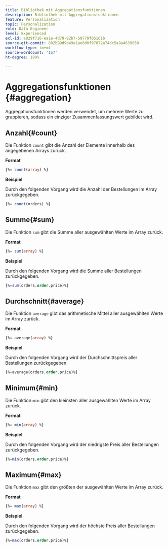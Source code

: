 ```yaml
---
title: Bibliothek mit Aggregationsfunktionen
description: Bibliothek mit Aggregationsfunktionen
feature: Personalization
topic: Personalization
role: Data Engineer
level: Experienced
exl-id: a029f716-ea1e-4d79-82b7-59770f05161b
source-git-commit: 882b99d9b49e1ae6d0f97872a74dc5a8a4639050
workflow-type: tm+mt
source-wordcount: '157'
ht-degree: 100%

---
```


# Aggregationsfunktionen {#aggregation}

Aggregationsfunktionen werden verwendet, um mehrere Werte zu gruppieren, sodass ein einziger Zusammenfassungswert gebildet wird.

## Anzahl{#count}

Die Funktion `count` gibt die Anzahl der Elemente innerhalb des angegebenen Arrays zurück.

**Format**

```sql
{%= count(array) %}
```

**Beispiel**

Durch den folgenden Vorgang wird die Anzahl der Bestellungen im Array zurückgegeben.

```sql
{%= count(orders) %}
```

## Summe{#sum}

Die Funktion `sum` gibt die Summe aller ausgewählten Werte im Array zurück.

**Format**

```sql
{%= sum(array) %}
```

**Beispiel**

Durch den folgenden Vorgang wird die Summe aller Bestellungen zurückgegeben.

```sql
{%=sum(orders.order.price)%}
```

## Durchschnitt{#average}

Die Funktion `average` gibt das arithmetische Mittel aller ausgewählten Werte im Array zurück.

**Format**

```sql
{%= average(array) %}
```

**Beispiel**

Durch den folgenden Vorgang wird der Durchschnittspreis aller Bestellungen zurückgegeben.

```sql
{%=average(orders.order.price)%}
```

## Minimum{#min}

Die Funktion `min` gibt den kleinsten aller ausgewählten Werte im Array zurück.

**Format**

```sql
{%= min(array) %}
```

**Beispiel**

Durch den folgenden Vorgang wird der niedrigste Preis aller Bestellungen zurückgegeben.

```sql
{%=min(orders.order.price)%}
```

## Maximum{#max}

Die Funktion `max` gibt den größten der ausgewählten Werte im Array zurück.

**Format**

```sql
{%= max(array) %}
```

**Beispiel**

Durch den folgenden Vorgang wird der höchste Preis aller Bestellungen zurückgegeben.

```sql
{%=max(orders.order.price)%}
```
